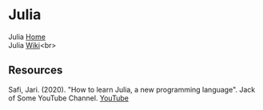 # Julia

Julia [Home](https://julialang.org)<br>
Julia [Wiki](https://en.wikipedia.org/wiki/Julia_(programming_language))<br>

## Resources

Safi, Jari. (2020). "How to learn Julia, a new programming language". Jack of Some YouTube Channel. [YouTube](https://www.youtube.com/watch?v=TNoShNPoEak)<br>
